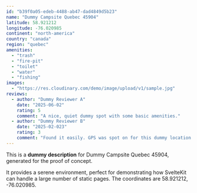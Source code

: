 ```yaml
---
id: "b39f0a05-edeb-4488-ab47-dad4849d5b23"
name: "Dummy Campsite Quebec 45904"
latitude: 58.921212
longitude: -76.020985
continent: "north-america"
country: "canada"
region: "quebec"
amenities:
  - "trash"
  - "fire-pit"
  - "toilet"
  - "water"
  - "fishing"
images:
  - "https://res.cloudinary.com/demo/image/upload/v1/sample.jpg"
reviews:
  - author: "Dummy Reviewer A"
    date: "2025-06-02"
    rating: 5
    comment: "A nice, quiet dummy spot with some basic amenities."
  - author: "Dummy Reviewer B"
    date: "2025-02-023"
    rating: 3
    comment: "Found it easily. GPS was spot on for this dummy location."
---
```


This is a **dummy description** for Dummy Campsite Quebec 45904, generated for the proof of concept.

It provides a serene environment, perfect for demonstrating how SvelteKit can handle a large number of static pages. The coordinates are 58.921212, -76.020985.

